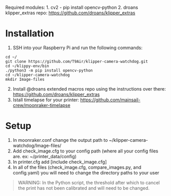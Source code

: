 Required modules:
    1. cv2 - pip install opencv-python
    2. droans klipper_extras repo: https://github.com/droans/klipper_extras

# Installation
1. SSH into your Raspberry Pi and run the following commands:
 ```
cd ~/
git clone https://github.com/T9Air/klipper-camera-watchdog.git
cd ~/klippy-env/bin
./python3 -m pip install opencv-python
cd ~/klipper-camera-watchdog
mkdir Image-files
```
2. Install @droans extended macros repo using the instructions over there: https://github.com/droans/klipper_extras
3. Istall timelapse for your printer: https://github.com/mainsail-crew/moonraker-timelapse

# Setup
1. In moonraker.conf change the output path to ~/klipper-camera-watchdog/Image-files/
2. Add check_image.cfg to your config path (where all your config files are. ex: ~/printer_data/config)
3. In printer.cfg add [include check_image.cfg]
4. In all of the files (check_image.cfg, compare_images.py, and config.yaml) you will need to change the directory paths to your user

>WARNING: In the Python script, the threshold after which to cancel the print has not been calibrated and will need to be changed.
